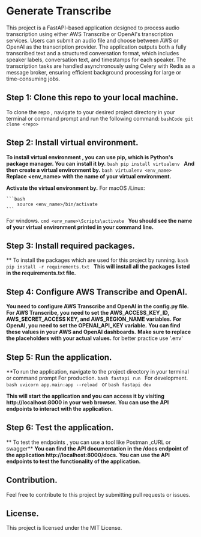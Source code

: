 # Generate Transcribe
This project is a FastAPI-based application designed to process audio transcription using either AWS Transcribe or OpenAI's transcription services. Users can submit an audio file and choose between AWS or OpenAI as the transcription provider. The application outputs both a fully transcribed text and a structured conversation format, which includes speaker labels, conversation text, and timestamps for each speaker. The transcription tasks are handled asynchronously using Celery with Redis as a message broker, ensuring efficient background processing for large or time-consuming jobs.

## Step 1: Clone this repo to your local machine.
To clone the repo , navigate to your desired project directory in your terminal or command prompt and run the following command:
    ```bashCode
    git clone <repo>
    ```

##  Step 2: Install virtual environment.
**To install virtual environment , you can use pip, which is Python's package manager. You can install it by.**
    ```bash
        pip install virtualenv
    ```
**And  then create a virtual environment by.**
    ```bash
        virtualenv <env_name>
    ```
**Replace <env_name> with the name of your virtual environment.**

**Activate  the virtual environment by.**
    For macOS /Linux:

    ```bash
        source <env_name>/bin/activate
    ```
For windows.
    ```cmd
        <env_name>\Scripts\activate
    ```
**You should see the name of your virtual environment printed in your command line.**

##   Step 3: Install required packages.
** To install the packages which are used for this project by running.
    ```bash
        pip install -r requirements.txt
    ```
    **This will install all the packages listed in the requirements.txt file.**

##  Step 4: Configure AWS Transcribe and OpenAI.
**You need to configure AWS Transcribe and OpenAI in the config.py file.**
**For AWS Transcribe, you need to set the AWS_ACCESS_KEY_ID, AWS_SECRET_ACCESS KEY, and AWS_REGION_NAME variables.**
**For OpenAI, you need to set the OPENAI_API_KEY variable.**
**You can find these values in your AWS and OpenAI dashboards.**
**Make sure to replace the placeholders with your actual values.**
for better practice use '.env'

##   Step 5: Run the application.
**To run the application, navigate to the project directory in your terminal or command prompt
    For production.
    ```bash
        fastapi run
    ```
    For development.
    ```bash
        uvicorn app.main:app --reload
    ```
    or 
    ```bash
        fastapi dev
    ```

**This will start the application and you can access it by visiting http://localhost:8000
    in your web browser.**
    **You can use the API endpoints to interact with the application.**

## Step  6: Test the application.

** To test the endpoints , you can use a tool like Postman ,cURL or swagger**
    **You can find the API documentation in the /docs endpoint of the application http://localhost:8000/docs.**
    **You can use the API endpoints to test the functionality of the application.**


## Contribution.

Feel  free to contribute to this project by submitting pull requests or issues.

## License.
This project is licensed under the MIT License.

